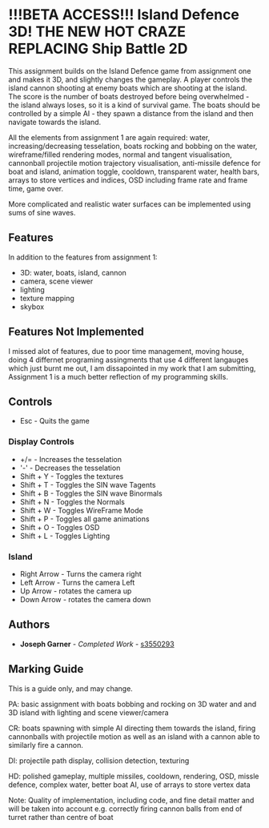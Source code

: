 # !!!BETA ACCESS!!! Island Defence 3D! THE NEW HOT CRAZE REPLACING Ship Battle 2D

This assignment builds on the Island Defence game from assignment one and makes it 3D, and slightly changes the gameplay. A player controls the island cannon shooting at enemy boats which are shooting at the island. The score is the number of boats destroyed before being overwhelmed - the island always loses, so it is a kind of survival game. The boats should be controlled by a simple AI - they spawn a distance from the island and then navigate towards the island.

All the elements from assignment 1 are again required: water, increasing/decreasing tesselation, boats rocking and bobbing on the water, wireframe/filled rendering modes, normal and tangent visualisation, cannonball projectile motion trajectory visualisation, anti-missile defence for boat and island, animation toggle, cooldown, transparent water, health bars, arrays to store vertices and indices, OSD including frame rate and frame time, game over.

More complicated and realistic water surfaces can be implemented using sums of sine waves. 

## Features
In addition to the features from assignment 1:

* 3D: water, boats, island, cannon
* camera, scene viewer
* lighting
* texture mapping
* skybox


## Features Not Implemented
I missed alot of features, due to poor time management, moving house, doing 4 differnet programing assingments that use 4 different langauges which just burnt me out, I am dissapointed in my work that I am submitting, Assignment 1 is a much better reflection of my programming skills.


## Controls

*   Esc - Quits the game

### Display Controls
*   +/= - Increases the tesselation
*   '-' - Decreases the tesselation
*   Shift + Y - Toggles the textures
*   Shift + T - Toggles the SIN wave Tagents
*   Shift + B - Toggles the SIN wave Binormals
*   Shift + N - Toggles the Normals
*   Shift + W - Toggles WireFrame Mode
*   Shift + P - Toggles all game animations
*   Shift + O - Toggles OSD
*   Shift + L - Toggles Lighting

### Island
* Right Arrow - Turns the camera right
* Left Arrow - Turns the camera Left
* Up Arrow - rotates the camera up
* Down Arrow - rotates the camera down

## Authors

* **Joseph Garner** - *Completed Work* - [s3550293](https://github.com/s3550293)

## Marking Guide

This is a guide only, and may change.

PA: basic assignment with boats bobbing and rocking on 3D water and and 3D island with lighting and scene viewer/camera

CR: boats spawning with simple AI directing them towards the island, firing cannonballs with projectile motion as well as an island with a cannon able to similarly fire a cannon.

DI: projectile path display, collision detection, texturing

HD: polished gameplay, multiple missiles, cooldown, rendering, OSD, missle defence, complex water, better boat AI, use of arrays to store vertex data

Note: Quality of implementation, including code, and fine detail matter and will be taken into account e.g. correctly firing cannon balls from end of turret rather than centre of boat  